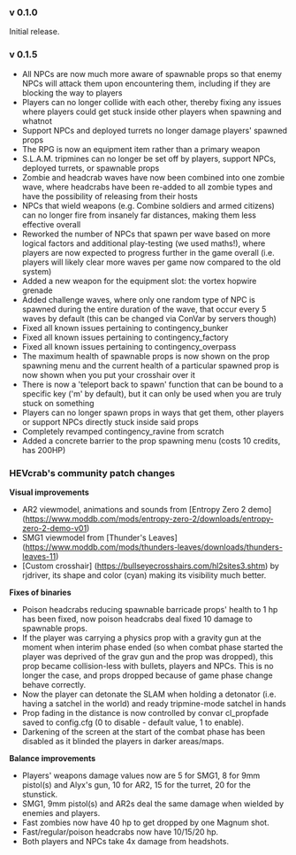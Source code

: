 ### v 0.1.0

Initial release.

### v 0.1.5

* All NPCs are now much more aware of spawnable props so that enemy NPCs will attack them upon encountering them, including if they are blocking the way to players
* Players can no longer collide with each other, thereby fixing any issues where players could get stuck inside other players when spawning and whatnot
* Support NPCs and deployed turrets no longer damage players' spawned props
* The RPG is now an equipment item rather than a primary weapon
* S.L.A.M. tripmines can no longer be set off by players, support NPCs, deployed turrets, or spawnable props
* Zombie and headcrab waves have now been combined into one zombie wave, where headcrabs have been re-added to all zombie types and have the possibility of releasing from their hosts
* NPCs that wield weapons (e.g. Combine soldiers and armed citizens) can no longer fire from insanely far distances, making them less effective overall
* Reworked the number of NPCs that spawn per wave based on more logical factors and additional play-testing (we used maths!), where players are now expected to progress further in the game overall (i.e. players will likely clear more waves per game now compared to the old system)
* Added a new weapon for the equipment slot: the vortex hopwire grenade
* Added challenge waves, where only one random type of NPC is spawned during the entire duration of the wave, that occur every 5 waves by default (this can be changed via ConVar by servers though)
* Fixed all known issues pertaining to contingency_bunker
* Fixed all known issues pertaining to contingency_factory
* Fixed all known issues pertaining to contingency_overpass
* The maximum health of spawnable props is now shown on the prop spawning menu and the current health of a particular spawned prop is now shown when you put your crosshair over it
* There is now a 'teleport back to spawn' function that can be bound to a specific key ('m' by default), but it can only be used when you are truly stuck on something
* Players can no longer spawn props in ways that get them, other players or support NPCs directly stuck inside said props
* Completely revamped contingency_ravine from scratch
* Added a concrete barrier to the prop spawning menu (costs 10 credits, has 200HP)

### HEVcrab's community patch changes

**Visual improvements**

* AR2 viewmodel, animations and sounds from [Entropy Zero 2 demo] (https://www.moddb.com/mods/entropy-zero-2/downloads/entropy-zero-2-demo-v01)
* SMG1 viewmodel from [Thunder's Leaves] (https://www.moddb.com/mods/thunders-leaves/downloads/thunders-leaves-11)
* [Custom crosshair] (https://bullseyecrosshairs.com/hl2sites3.shtm) by rjdriver, its shape and color (cyan) making its visibility much better.

**Fixes of binaries**

* Poison headcrabs reducing spawnable barricade props' health to 1 hp has been fixed, now poison headcrabs deal fixed 10 damage to spawnable props.
* If the player was carrying a physics prop with a gravity gun at the moment when interim phase ended (so when combat phase started the player was deprived of the grav gun and the prop was dropped), this prop became collision-less with bullets, players and NPCs. This is no longer the case, and props dropped because of game phase change behave correctly.
* Now the player can detonate the SLAM when holding a detonator (i.e. having a satchel in the world) and ready tripmine-mode satchel in hands
* Prop fading in the distance is now controlled by convar cl_propfade saved to config.cfg (0 to disable - default value, 1 to enable).
* Darkening of the screen at the start of the combat phase has been disabled as it blinded the players in darker areas/maps.

**Balance improvements**

* Players' weapons damage values now are 5 for SMG1, 8 for 9mm pistol(s) and Alyx's gun, 10 for AR2, 15 for the turret, 20 for the stunstick.
* SMG1, 9mm pistol(s) and AR2s deal the same damage when wielded by enemies and players.
* Fast zombies now have 40 hp to get dropped by one Magnum shot.
* Fast/regular/poison headcrabs now have 10/15/20 hp.
* Both players and NPCs take 4x damage from headshots.